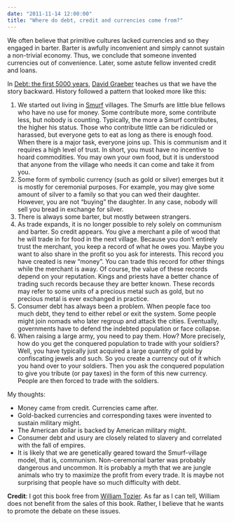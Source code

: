 ```yaml
---
date: "2011-11-14 12:00:00"
title: "Where do debt, credit and currencies come from?"
---
```




We often believe that primitive cultures lacked currencies and so they engaged in barter. Barter is awfully inconvenient and simply cannot sustain a non-trivial economy. Thus, we conclude that someone invented currencies out of convenience. Later, some astute fellow invented credit and loans.

In [Debt: the first 5000 years](https://www.amazon.com/Debt-First-5-000-Years/dp/1933633867), [David Graeber](https://en.wikipedia.org/wiki/David_Graeber) teaches us that we have the story backward. History followed a pattern that looked more like this:

1. We started out living in [Smurf](https://en.wikipedia.org/wiki/Smurf) villages. The Smurfs are little blue fellows who have no use for money. Some contribute more, some contribute less, but nobody is counting. Typically, the more a Smurf contributes, the higher his status. Those who contribute little can be ridiculed or harassed, but everyone gets to eat as long as there is enough food.  When there is a major task, everyone joins up. This is communism and it requires a high level of trust. In short, you must have no incentive to hoard commodities. You may own your own food, but it is understood that anyone from the village who needs it can come and take it from you.
1. Some form of symbolic currency (such as gold or silver) emerges but it is mostly for ceremonial purposes. For example, you may give some amount of silver to a family so that you can wed their daughter. However, you are not &ldquo;buying&rdquo; the daughter. In any case, nobody will sell you bread in exchange for silver.
1. There is always some barter, but mostly between strangers.
1. As trade expands, it is no longer possible to rely solely on communism and barter. So credit appears. You give a merchant a pile of wood that he will trade in for food in the next village. Because you don&rsquo;t entirely trust the merchant, you keep a record of what he owes you. Maybe you want to also share in the profit so you ask for interests. This record you have created is new &ldquo;money&rdquo;.  You can trade this record for other things while the merchant is away. Of course, the value of these records depend on your reputation. Kings and priests have a better chance of trading such records because they are better known. These records may refer to some units of a precious metal such as gold, but no precious metal is ever exchanged in practice.
1. Consumer debt has always been a problem. When people face too much debt, they tend to either rebel or exit the system. Some people might join nomads who later regroup and attack the cities. Eventually, governments have to defend the indebted population or face collapse.
1. When raising a large army, you need to pay them. How? More precisely, how do you get the conquered population to trade with your soldiers? Well, you have typically just acquired a large quantity of gold by confiscating jewels and such. So you create a currency out of it which you hand over to your soldiers. Then you ask the conquered population to give you tribute (or pay taxes) in the form of this new currency. People are then forced to trade with the soldiers.


My thoughts:

- Money came from credit. Currencies came after.
- Gold-backed currencies and corresponding taxes were invented to sustain military might.
- The American dollar is backed by American military might.
- Consumer debt and usury are closely related to slavery and correlated with the fall of empires.
- It is likely that we are genetically geared toward the Smurf-village model, that is, communism. Non-ceremonial barter was probably dangerous and uncommon. It is probably a myth that we are jungle animals who try to maximize the profit from every trade. It is maybe not surprising that people have so much difficulty with debt.


__Credit__: I got this book free from [William Tozier](https://plus.google.com/114495700627365584372/about). As far as I can tell, William does not benefit from the sales of this book. Rather, I believe that he wants to promote the debate on these issues.

